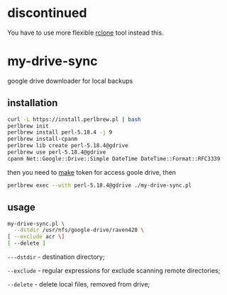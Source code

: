 # discontinued
You have to use more flexible [rclone](https://rclone.org/) tool instead this.

# my-drive-sync
google drive downloader for local backups

## installation
```bash
curl -L https://install.perlbrew.pl | bash
perlbrew init
perlbrew install perl-5.18.4 -j 9
perlbrew install-cpanm
perlbrew lib create perl-5.18.4@gdrive
perlbrew use perl-5.18.4@gdrive
cpanm Net::Google::Drive::Simple DateTime DateTime::Format::RFC3339
```
then you need to [make](https://metacpan.org/pod/Net::Google::Drive::Simple#GETTING-STARTED) token for access goole drive, then
```bash
perlbrew exec --with perl-5.18.4@gdrive ./my-drive-sync.pl
```

## usage
```bash
my-drive-sync.pl \
  --dstdir /usr/nfs/google-drive/raven428 \
[ --exclude acr \]
[ --delete ]
```
`---dstdir` - destination directory;

`--exclude` - regular expressions for exclude scanning remote directories;

`--delete` - delete local files, removed from drive;
